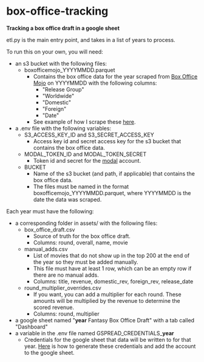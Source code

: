 # box-office-tracking

**Tracking a box office draft in a google sheet**

etl.py is the main entry point, and takes in a list of years to process.

To run this on your own, you will need:
- an s3 bucket with the following files:
  - boxofficemojo_YYYYMMDD.parquet
    - Contains the box office data for the year scraped from [Box Office Mojo](https://www.boxofficemojo.com/year/world/) on YYYYMMDD with the following columns:
      - "Release Group"
      - "Worldwide"
      - "Domestic"
      - "Foreign"
      - "Date"
    - See example of how I scrape these [here](https://github.com/ethanfuerst/chrono/tree/main/box_office_tracking).
- a .env file with the following variables:
  - S3_ACCESS_KEY_ID and S3_SECRET_ACCESS_KEY
    - Access key id and secret access key for the s3 bucket that contains the box office data.
  - MODAL_TOKEN_ID and MODAL_TOKEN_SECRET
    - Token id and secret for the [modal](https://modal.com/) account.
  - BUCKET
    - Name of the s3 bucket (and path, if applicable) that contains the box office data.
    - The files must be named in the format boxofficemojo_YYYYMMDD.parquet, where YYYYMMDD is the date the data was scraped.

Each year must have the following:
- a corresponding folder in assets/ with the following files:
  - box_office_draft.csv
    - Source of truth for the box office draft.
    - Columns: round, overall, name, movie
  - manual_adds.csv
    - List of movies that do not show up in the top 200 at the end of the year so they must be added manually.
    - This file must have at least 1 row, which can be an empty row if there are no manual adds.
    - Columns: title, revenue, domestic_rev, foreign_rev, release_date
  - round_multiplier_overrides.csv
    - If you want, you can add a multiplier for each round. These amounts will be multiplied by the revenue to determine the scored revenue.
    - Columns: round, multiplier
- a google sheet named "**year** Fantasy Box Office Draft" with a tab called "Dashboard"
- a variable in the .env file named GSPREAD_CREDENTIALS_**year**
  - Credentials for the google sheet that data will be written to for that year. [Here](https://docs.gspread.org/en/latest/oauth2.html#for-bots-using-service-account) is how to generate these credentials and add the account to the google sheet.

